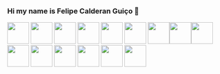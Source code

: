 ### Hi my name is Felipe Calderan Guiço 👋

<img width="50" src="https://cdn.jsdelivr.net/gh/devicons/devicon/icons/opera/opera-original.svg" /> <img 
width="50" src="https://cdn.jsdelivr.net/gh/devicons/devicon/icons/html5/html5-original.svg" /> <img 
width="50" src="https://cdn.jsdelivr.net/gh/devicons/devicon/icons/css3/css3-original.svg" /> <img 
width="50" src="https://cdn.jsdelivr.net/gh/devicons/devicon/icons/intellij/intellij-original.svg" /> <img 
width="50" src="https://cdn.jsdelivr.net/gh/devicons/devicon/icons/visualstudio/visualstudio-plain.svg" /> <img 
width="50" src="https://cdn.jsdelivr.net/gh/devicons/devicon/icons/docker/docker-original-wordmark.svg" /> <img 
width="50" src="https://cdn.jsdelivr.net/gh/devicons/devicon/icons/androidstudio/androidstudio-original.svg" /><img 
width="50" src="https://cdn.jsdelivr.net/gh/devicons/devicon/icons/vscode/vscode-original-wordmark.svg" /><img 
width="50" src="https://cdn.jsdelivr.net/gh/devicons/devicon/icons/apache/apache-original-wordmark.svg" /> <img 
width="50" src="https://cdn.jsdelivr.net/gh/devicons/devicon/icons/java/java-original-wordmark.svg" /> <img 
width="50" src="https://cdn.jsdelivr.net/gh/devicons/devicon/icons/javascript/javascript-original.svg" /> <img 
width="50" src="https://cdn.jsdelivr.net/gh/devicons/devicon/icons/mysql/mysql-original-wordmark.svg" /> <img 
width="50" src="https://cdn.jsdelivr.net/gh/devicons/devicon/icons/php/php-original.svg" /> <img 
width="50" src="https://cdn.jsdelivr.net/gh/devicons/devicon/icons/git/git-original.svg" /> <img 
width="50" src="https://cdn.jsdelivr.net/gh/devicons/devicon/icons/github/github-original-wordmark.svg" />
          
          
          
          
          
          
          
          
          
          
          
                    
